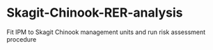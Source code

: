 # Skagit-Chinook-RER-analysis
Fit IPM to Skagit Chinook management units and run risk assessment procedure
